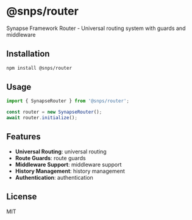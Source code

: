 # @snps/router

Synapse Framework Router - Universal routing system with guards and middleware

## Installation

```bash
npm install @snps/router
```

## Usage

```typescript
import { SynapseRouter } from '@snps/router';

const router = new SynapseRouter();
await router.initialize();
```

## Features

- **Universal Routing**: universal routing
- **Route Guards**: route guards
- **Middleware Support**: middleware support
- **History Management**: history management
- **Authentication**: authentication

## License

MIT
